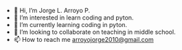 - 👋 Hi, I’m Jorge L. Arroyo P.
- 👀 I’m interested in learn coding and pyton.
- 🌱 I’m currently learning coding in pyton.
- 💞️ I’m looking to collaborate on teaching in middle school. 
- 📫 How to reach me arroyojorge2010@gmail.com

<!---
ClaveGithubAPJorge612/ClaveGithubAPJorge612 is a ✨ special ✨ repository because its `README.md` (this file) appears on your GitHub profile.
You can click the Preview link to take a look at your changes.
--->
